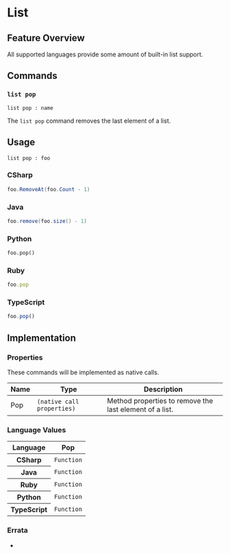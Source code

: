 # List

## Feature Overview

All supported languages provide some amount of built-in list support.


## Commands

### `list pop`

`list pop : name`

The `list pop` command removes the last element of a list.

## Usage

```gls
list pop : foo
```

### CSharp

```csharp
foo.RemoveAt(foo.Count - 1)
```

### Java

```java
foo.remove(foo.size() - 1)
```

### Python

```python
foo.pop()
```

### Ruby

```ruby
foo.pop
```

### TypeScript

```typescript
foo.pop()
```

## Implementation

### Properties

These commands will be implemented as native calls.

<table>
    <thead>
        <th>Name</th>
        <th>Type</th>
        <th>Description</th>
    </thead>
    <tbody>
        <tr>
            <td>Pop</td>
            <td><code>(native call properties)</code></td>
            <td>Method properties to remove the last element of a list.</td>
        </tr>
    </tbody>
</table>

### Language Values

<table>
    <thead>
        <th>Language</th>
        <th>Pop</th>
    </thead>
    <tbody>
        <tr>
            <th>CSharp</th>
            <td><code>Function</code></td>
        </tr>
        <tr>
            <th>Java</th>
            <td><code>Function</code></td>
        </tr>
        <tr>
            <th>Ruby</th>
            <td><code>Function</code></td>
        </tr>
        <tr>
            <th>Python</th>
            <td><code>Function</code></td>
        </tr>
        <tr>
            <th>TypeScript</th>
            <td><code>Function</code></td>
        </tr>
    </tbody>
</table>

### Errata

*
